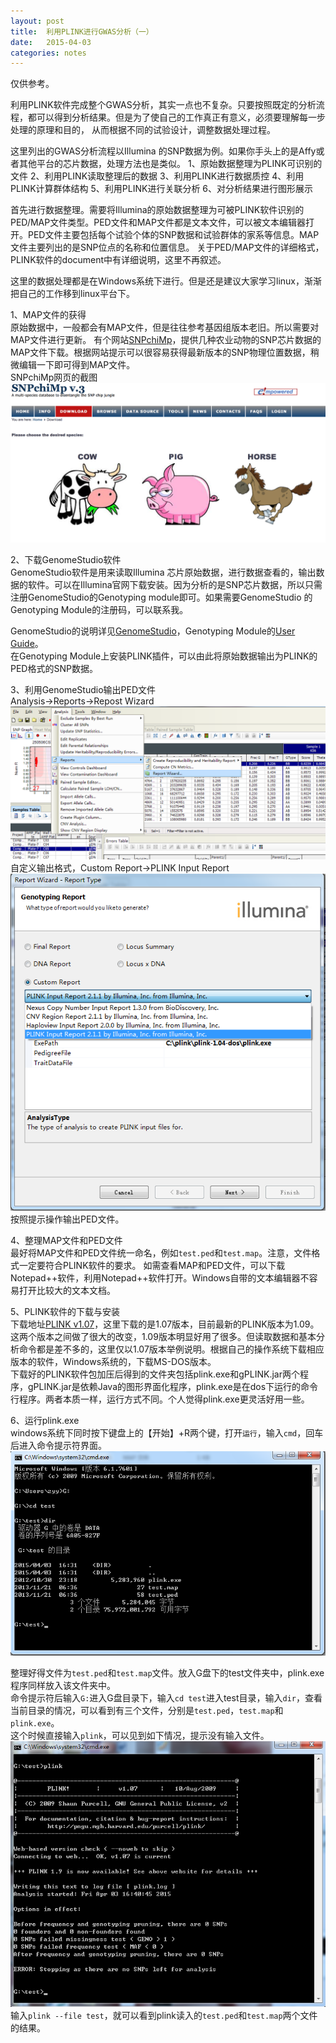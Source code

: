 ```yaml
---
layout: post
title:  利用PLINK进行GWAS分析（一）
date:   2015-04-03
categories: notes
---
```


仅供参考。</br>

利用PLINK软件完成整个GWAS分析，其实一点也不复杂。只要按照既定的分析流程，都可以得到分析结果。但是为了使自己的工作真正有意义，必须要理解每一步处理的原理和目的，
从而根据不同的试验设计，调整数据处理过程。

这里列出的GWAS分析流程以Illumina 的SNP数据为例。如果你手头上的是Affy或者其他平台的芯片数据，处理方法也是类似。
1、原始数据整理为PLINK可识别的文件
2、利用PLINK读取整理后的数据
3、利用PLINK进行数据质控
4、利用PLINK计算群体结构
5、利用PLINK进行关联分析
6、对分析结果进行图形展示


首先进行数据整理。需要将Illumina的原始数据整理为可被PLINK软件识别的PED/MAP文件类型。PED文件和MAP文件都是文本文件，可以被文本编辑器打开。PED文件主要包括每个试验个体的SNP数据和试验群体的家系等信息。MAP文件主要列出的是SNP位点的名称和位置信息。
关于PED/MAP文件的详细格式，PLINK软件的document中有详细说明，这里不再叙述。<br>

这里的数据处理都是在Windows系统下进行。但是还是建议大家学习linux，渐渐把自己的工作移到linux平台下。

1、MAP文件的获得<br>
原始数据中，一般都会有MAP文件，但是往往参考基因组版本老旧。所以需要对MAP文件进行更新。
有个网站[SNPchiMp][chimp]，提供几种农业动物的SNP芯片数据的MAP文件下载。根据网站提示可以很容易获得最新版本的SNP物理位置数据，稍微编辑一下即可得到MAP文件。</br>
SNPchiMp网页的截图
![SNPchiMp_Screenshot](/assets/images/20140402-snpchimp.png)

2、下载GenomeStudio软件</br>
GenomeStudio软件是用来读取Illumina 芯片原始数据，进行数据查看的，输出数据的软件。可以在Illumina官网下载安装。因为分析的是SNP芯片数据，所以只需注册GenomeStudio的Genotyping module即可。如果需要GenomeStudio 的Genotyping Module的注册码，可以联系我。

GenomeStudio的说明详见[GenomeStudio][gs_doc]，Genotyping Module的[User Guide][user-guide]。</br>
在Genotyping Module上安装PLINK插件，可以由此将原始数据输出为PLINK的PED格式的SNP数据。

3、利用GenomeStudio输出PED文件</br>
Analysis→Reports→Repost Wizard
![output-screenshot](/assets/images/GenomeStudio-screenshot2.png)
自定义输出格式，Custom Report→PLINK Input Report
![output-screenshot2](/assets/images/GenomeStudio-screenshot3.png)
按照提示操作输出PED文件。

4、整理MAP文件和PED文件</br>
最好将MAP文件和PED文件统一命名，例如`test.ped`和`test.map`。注意，文件格式一定要符合PLINK软件的要求。
如需查看MAP和PED文件，可以下载Notepad++软件，利用Notepad++软件打开。Windows自带的文本编辑器不容易打开比较大的文本文档。

5、PLINK软件的下载与安装</br>
下载地址[PLINK v1.07][plink-download]，这里下载的是1.07版本，目前最新的PLINK版本为1.09。这两个版本之间做了很大的改变，1.09版本明显好用了很多。但读取数据和基本分析命令都是差不多的，这里仅以1.07版本举例说明。根据自己的操作系统下载相应版本的软件，Windows系统的，下载MS-DOS版本。</br>
下载好的PLINK软件包加压后得到的文件夹包括plink.exe和gPLINK.jar两个程序，gPLINK.jar是依赖Java的图形界面化程序，plink.exe是在dos下运行的命令行程序。两者本质一样，运行方式不同。个人觉得plink.exe更灵活好用一些。

6、运行plink.exe</br>
windows系统下同时按下键盘上的【开始】+R两个键，打开`运行`，输入`cmd`，回车后进入命令提示符界面。
![dos](/assets/images/dos.png)

整理好得文件为`test.ped`和`test.map`文件。放入G盘下的test文件夹中，plink.exe程序同样放入该文件夹中。</br>
命令提示符后输入`G:`进入G盘目录下，输入`cd test`进入test目录，输入`dir`，查看当前目录的情况，可以看到有三个文件，分别是`test.ped`，`test.map`和`plink.exe`。</br>
这个时候直接输入`plink`，可以见到如下情况，提示没有输入文件。
![dos2](/assets/images/dos2.png)
输入`plink --file test`，就可以看到plink读入的`test.ped`和`test.map`两个文件的结果。


[chimp]: http://bioinformatics.tecnoparco.org/SNPchimp/
[gs_doc]: http://www.illumina.com.cn/informatics/sequencing-microarray-data-analysis/genomestudio.aspx
[user-guide]:http://support.illumina.com/content/dam/illumina-support/documents/myillumina/d2c2c169-36c7-4613-89d6-bf34588a7624/genomestudio_gt_module_v1.0_ug_11319113_reva.pdf
[PLINK-Plugin]:http://support.illumina.com/content/dam/illumina-support/documents/myillumina/8d54a197-2219-4e5f-b0a6-9e6f914783f4/plink_input_report_plug-in_v2.1.3_for_gsgt.zip
[plink-download]:http://pngu.mgh.harvard.edu/~purcell/plink/download.shtml